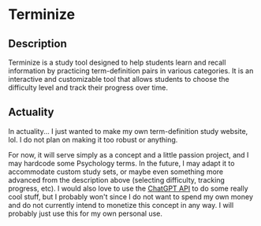 # Terminize

## Description

Terminize is a study tool designed to help students learn and recall information by practicing term-definition pairs in various categories. It is an interactive and customizable tool that allows students to choose the difficulty level and track their progress over time.

## Actuality

In actuality... I just wanted to make my own term-definition study website, lol. I do not plan on making it too robust or anything.

For now, it will serve simply as a concept and a little passion project, and I may hardcode some Psychology terms. In the future, I may adapt it to accommodate custom study sets, or maybe even something more advanced from the description above (selecting difficulty, tracking progress, etc). I would also love to use the [ChatGPT API](https://platform.openai.com/docs/quickstart) to do some really cool stuff, but I probably won't since I do not want to spend my own money and do not currently intend to monetize this concept in any way. I will probably just use this for my own personal use.
